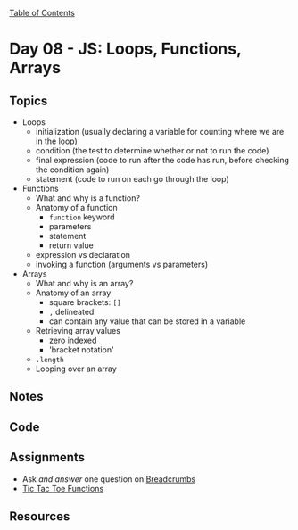 [Table of Contents](/README.md)

# Day 08 - JS: Loops, Functions, Arrays

## Topics
* Loops
  * initialization (usually declaring a variable for counting where we are in the loop)
  * condition (the test to determine whether or not to run the code)
  * final expression (code to run after the code has run, before checking the condition again)
  * statement (code to run on each go through the loop)
* Functions
  * What and why is a function?
  * Anatomy of a function
    * `function` keyword
    * parameters
    * statement
    * return value
  * expression vs declaration
  * invoking a function (arguments vs parameters)
* Arrays
  * What and why is an array?
  * Anatomy of an array
    * square brackets: `[]`
    * `,` delineated
    * can contain any value that can be stored in a variable
  * Retrieving array values
    * zero indexed
    * 'bracket notation'
  * `.length`
  * Looping over an array

## Notes
<!-- More detailed notes from class, including whiteboard photos etc -->

## Code
<!-- Make sure to update the XX in the folder name if you uncomment this block-->
<!-- [Code we wrote in class today](https://github.com/TIY-Austin-Front-End-Engineering/Curriculum/tree/feb2016/notes/day-08/code) -->

## Assignments
* Ask *and answer* one question on [Breadcrumbs](http://tiy.breadcrumbsqa.com/)
* [Tic Tac Toe Functions](https://github.com/TIY-Austin-Front-End-Engineering/tic-tac-toe-functions)

## Resources
